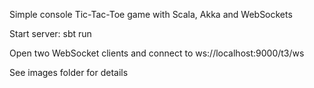 Simple console Tic-Tac-Toe game with Scala, Akka and WebSockets

Start server: sbt run

Open two WebSocket clients and connect to ws://localhost:9000/t3/ws

See images folder for details
